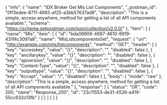{
  "info": {
    "name": "IDX Broker Get Mls List Components",
    "_postman_id": "0ff3edee-8711-4665-af25-a3bb57637ad8",
    "description": "This is a simple, access anywhere, method for getting a list of all API components available.",
    "schema": "https://schema.getpostman.com/json/collection/v2.0.0/"
  },
  "item": [
    {
      "name": "Mls",
      "item": [
        {
          "id": "bda09908-4887-4610-8919-431f4c3097a8",
          "name": "MlsListcomponentsGet",
          "request": {
            "url": "http://example.com/mls/listcomponents",
            "method": "GET",
            "header": [
              {
                "key": "accesskey",
                "value": "{}",
                "description": "",
                "disabled": false
              },
              {
                "key": "ancillarykey",
                "value": "{}",
                "description": "",
                "disabled": false
              },
              {
                "key": "apiversion",
                "value": "{}",
                "description": "",
                "disabled": false
              },
              {
                "key": "Content-Type",
                "value": "{}",
                "description": "",
                "disabled": false
              },
              {
                "key": "outputtype",
                "value": "{}",
                "description": "",
                "disabled": false
              },
              {
                "key": "Accept",
                "value": "*/*",
                "disabled": false
              }
            ],
            "body": {
              "mode": "raw"
            },
            "description": "This is a simple, access anywhere, method for getting a list of all API components available."
          },
          "response": [
            {
              "status": "OK",
              "code": 200,
              "name": "Response_200",
              "id": "23c11553-de31-4526-a419-55cc632c13fb"
            }
          ]
        }
      ]
    }
  ]
}